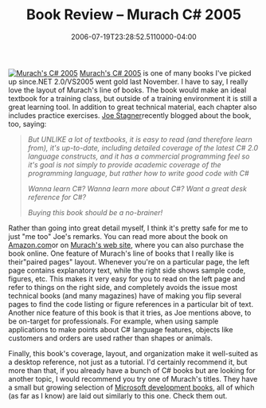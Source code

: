 ﻿---
title: Book Review – Murach C# 2005
date: "2006-07-19T23:28:52.5110000-04:00"
description: Murach's C# 2005 Murach's C# 2005 is one of many books I've
featuredImage: /img/default-post-image.jpg
---

[![Murach's C# 2005](<>)](http://www.amazon.com/exec/obidos/ASIN/1890774375/aspalliancecom) [Murach's C# 2005](http://www.amazon.com/exec/obidos/ASIN/1890774375/aspalliancecom) is one of many books I've picked up since.NET 2.0/VS2005 went gold last November. I have to say, I really love the layout of Murach's line of books. The book would make an ideal textbook for a training class, but outside of a training environment it is still a great learning tool. In addition to great technical material, each chapter also includes practice exercises. [Joe Stagner](http://blogs.msdn.com/joestagner/default.aspx)recently blogged about the book, too, saying:

> *But UNLIKE a lot of textbooks, it is easy to read (and therefore learn from), it's up-to-date, including detailed coverage of the latest C# 2.0 language constructs, and it has a commercial programming feel so it's goal is not simply to provide academic coverage of the programming language, but rather how to write good code with C#*
>
> *Wanna learn C#? Wanna learn more about C#? Want a great desk reference for C#?*
>
>
>
> *Buying this book should be a no-brainer!*

Rather than going into great detail myself, I think it's pretty safe for me to just "me too" Joe's remarks. You can read more about the book on [Amazon.com](http://www.amazon.com/exec/obidos/ASIN/1890774375/aspalliancecom)or on [Murach's web site](http://www.murach.com/books/csh5/index.htm), where you can also purchase the book online. One feature of Murach's line of books that I really like is their"paired pages" layout. Whenever you're on a particular page, the left page contains explanatory text, while the right side shows sample code, figures, etc. This makes it very easy for you to read on the left page and refer to things on the right side, and completely avoids the issue most technical books (and many magazines) have of making you flip several pages to find the code listing or figure references in a particular bit of text. Another nice feature of this book is that it tries, as Joe mentions above, to be on-target for professionals. For example, when using sample applications to make points about C# language features, objects like customers and orders are used rather than shapes or animals.

Finally, this book's coverage, layout, and organization make it well-suited as a desktop reference, not just as a tutorial. I'd certainly recommend it, but more than that, if you already have a bunch of C# books but are looking for another topic, I would recommend you try one of Murach's titles. They have a small but growing selection of [Microsoft development books](http://www.murach.com/books/vba.htm), all of which (as far as I know) are laid out similarly to this one. Check them out.


